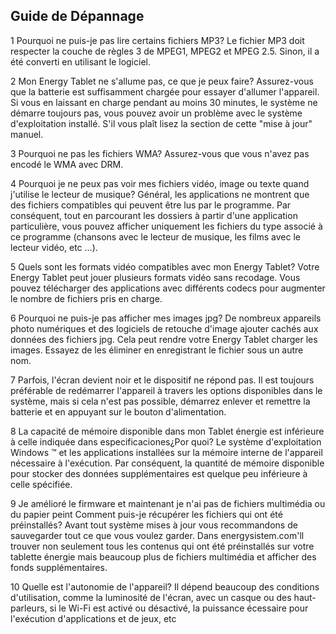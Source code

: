 ## Guide de Dépannage

1 Pourquoi ne puis-je pas lire certains fichiers MP3? 
Le fichier MP3 doit respecter la couche de règles 3 de MPEG1, MPEG2 et MPEG 2.5. Sinon, il a été converti en utilisant le logiciel. 

2 Mon Energy Tablet ne s'allume pas, ce que je peux faire? 
Assurez-vous que la batterie est suffisamment chargée pour essayer d'allumer l'appareil. Si vous en laissant en charge pendant au moins 30 minutes, le système ne démarre toujours pas, vous pouvez avoir un problème avec le système d'exploitation installé. S'il vous plaît lisez la section de cette "mise à jour" manuel. 

3 Pourquoi ne pas les fichiers WMA? 
Assurez-vous que vous n'avez pas encodé le WMA avec DRM. 

4 Pourquoi je ne peux pas voir mes fichiers vidéo, image ou texte quand j'utilise le lecteur de musique? 
Général, les applications ne montrent que des fichiers compatibles qui peuvent être lus par le programme. Par conséquent, tout en parcourant les dossiers à partir d'une application particulière, vous pouvez afficher uniquement les fichiers du type associé à ce programme (chansons avec le lecteur de musique, les films avec le lecteur vidéo, etc ...). 

5 Quels sont les formats vidéo compatibles avec mon Energy Tablet? 
Votre Energy Tablet peut jouer plusieurs formats vidéo sans recodage. Vous pouvez télécharger des applications avec différents codecs pour augmenter le nombre de fichiers pris en charge. 

6 Pourquoi ne puis-je pas afficher mes images jpg? 
De nombreux appareils photo numériques et des logiciels de retouche d'image ajouter cachés aux données des fichiers jpg. Cela peut rendre votre Energy Tablet charger les images. Essayez de les éliminer en enregistrant le fichier sous un autre nom. 

7 Parfois, l'écran devient noir et le dispositif ne répond pas. 
Il est toujours préférable de redémarrer l'appareil à travers les options disponibles dans le système, mais si cela n'est pas possible, démarrez enlever et remettre la batterie et en appuyant sur le bouton d'alimentation. 

8 La capacité de mémoire disponible dans mon Tablet énergie est inférieure à celle indiquée dans especificaciones¿Por quoi? 
Le système d'exploitation Windows ™ et les applications installées sur la mémoire interne de l'appareil nécessaire à l'exécution. Par conséquent, la quantité de mémoire disponible pour stocker des données supplémentaires est quelque peu inférieure à celle spécifiée. 

9 Je amélioré le firmware et maintenant je n'ai pas de fichiers multimédia ou du papier peint Comment puis-je récupérer les fichiers qui ont été préinstallés? 
Avant tout système mises à jour vous recommandons de sauvegarder tout ce que vous voulez garder. Dans energysistem.com'll trouver non seulement tous les contenus qui ont été préinstallés sur votre tablette énergie mais beaucoup plus de fichiers multimédia et afficher des fonds supplémentaires. 

10 Quelle est l'autonomie de l'appareil? 
Il dépend beaucoup des conditions d'utilisation, comme la luminosité de l'écran, avec un casque ou des haut-parleurs, si le Wi-Fi est activé ou désactivé, la puissance écessaire pour l'exécution d'applications et de jeux, etc 
